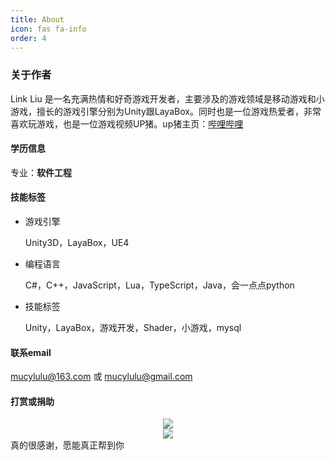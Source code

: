 ```yaml
---
title: About
icon: fas fa-info
order: 4
---
```


### 关于作者

Link Liu 是一名充满热情和好奇游戏开发者，主要涉及的游戏领域是移动游戏和小游戏，擅长的游戏引擎分别为Unity跟LayaBox。同时也是一位游戏热爱者，非常喜欢玩游戏，也是一位游戏视频UP猪。up猪主页：[哔哩哔哩](https://space.bilibili.com/8487337)

#### 学历信息

专业：**软件工程**

#### 技能标签

- 游戏引擎

  Unity3D，LayaBox，UE4

- 编程语言

  C#，C++，JavaScript，Lua，TypeScript，Java，会一点点python

- 技能标签

  Unity，LayaBox，游戏开发，Shader，小游戏，mysql



#### 联系email

mucylulu@163.com 或 mucylulu@gmail.com

#### 打赏或捐助 
  <div align="center"><img src="https://linkliu.github.io/game-tech-post/assets/img/alipay.jpg"/></div>
  <div align="center"><img src="https://linkliu.github.io/game-tech-post/assets/img/wechatpay.jpg"/></div>
  真的很感谢，愿能真正帮到你







